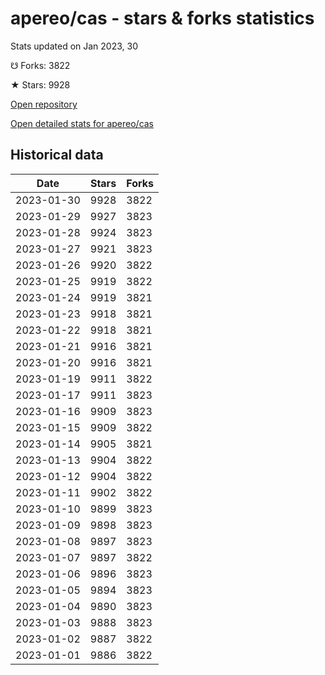 # apereo/cas - stars & forks statistics

Stats updated on Jan 2023, 30

☋ Forks: 3822

★ Stars: 9928

[Open repository](https://github.com/apereo/cas)

[Open detailed stats for apereo/cas](https://reviewgithub.com/rep/apereo/cas)

## Historical data
| Date | Stars | Forks |
|------|-------|-------|
| 2023-01-30 | 9928 | 3822 | 
| 2023-01-29 | 9927 | 3823 | 
| 2023-01-28 | 9924 | 3823 | 
| 2023-01-27 | 9921 | 3823 | 
| 2023-01-26 | 9920 | 3822 | 
| 2023-01-25 | 9919 | 3822 | 
| 2023-01-24 | 9919 | 3821 | 
| 2023-01-23 | 9918 | 3821 | 
| 2023-01-22 | 9918 | 3821 | 
| 2023-01-21 | 9916 | 3821 | 
| 2023-01-20 | 9916 | 3821 | 
| 2023-01-19 | 9911 | 3822 | 
| 2023-01-17 | 9911 | 3823 | 
| 2023-01-16 | 9909 | 3823 | 
| 2023-01-15 | 9909 | 3822 | 
| 2023-01-14 | 9905 | 3821 | 
| 2023-01-13 | 9904 | 3822 | 
| 2023-01-12 | 9904 | 3822 | 
| 2023-01-11 | 9902 | 3822 | 
| 2023-01-10 | 9899 | 3823 | 
| 2023-01-09 | 9898 | 3823 | 
| 2023-01-08 | 9897 | 3823 | 
| 2023-01-07 | 9897 | 3822 | 
| 2023-01-06 | 9896 | 3823 | 
| 2023-01-05 | 9894 | 3823 | 
| 2023-01-04 | 9890 | 3823 | 
| 2023-01-03 | 9888 | 3823 | 
| 2023-01-02 | 9887 | 3822 | 
| 2023-01-01 | 9886 | 3822 | 

